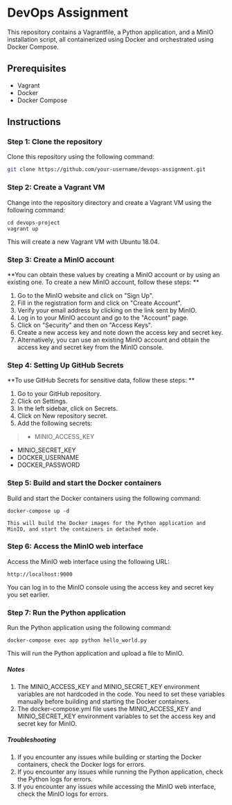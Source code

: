 # DevOps Assignment

This repository contains a Vagrantfile, a Python application, and a MinIO installation script, all containerized using Docker and orchestrated using Docker Compose.

## Prerequisites

* Vagrant
* Docker
* Docker Compose

## Instructions

### Step 1: Clone the repository

Clone this repository using the following command:

```bash
git clone https://github.com/your-username/devops-assignment.git

```
###  Step 2: Create a Vagrant VM

Change into the repository directory and create a Vagrant VM using the following command:

    cd devops-project
    vagrant up

This will create a new Vagrant VM with Ubuntu 18.04.

### Step 3: Create a MinIO account

**You can obtain these values by creating a MinIO account or by using an existing one. To create a new MinIO account, follow these steps:
**
1. Go to the MinIO website and click on "Sign Up".
2. Fill in the registration form and click on "Create Account".
3. Verify your email address by clicking on the link sent by MinIO.
4. Log in to your MinIO account and go to the "Account" page.
5. Click on "Security" and then on "Access Keys".
6. Create a new access key and note down the access key and secret key.
7. Alternatively, you can use an existing MinIO account and obtain the access key and secret key from the MinIO console.

### Step 4: Setting Up GitHub Secrets

**To use GitHub Secrets for sensitive data, follow these steps:
**

1. Go to your GitHub repository.
2. Click on Settings.
3. In the left sidebar, click on Secrets.
4. Click on New repository secret.
5. Add the following secrets:


> - MINIO_ACCESS_KEY
- MINIO_SECRET_KEY
- DOCKER_USERNAME
- DOCKER_PASSWORD


### Step 5: Build and start the Docker containers

Build and start the Docker containers using the following command:

    docker-compose up -d
	
	This will build the Docker images for the Python application and MinIO, and start the containers in detached mode.

### Step 6: Access the MinIO web interface

Access the MinIO web interface using the following URL:

    http://localhost:9000

You can log in to the MinIO console using the access key and secret key you set earlier.

### Step 7: Run the Python application

Run the Python application using the following command:

    docker-compose exec app python hello_world.py
    
This will run the Python application and upload a file to MinIO.

##### Notes

1. The MINIO_ACCESS_KEY and MINIO_SECRET_KEY environment variables are not hardcoded in the code. You need to set these variables manually before building and starting the Docker containers.
2. The docker-compose.yml file uses the MINIO_ACCESS_KEY and MINIO_SECRET_KEY environment variables to set the access key and secret key for MinIO.

##### Troubleshooting

1. If you encounter any issues while building or starting the Docker containers, check the Docker logs for errors.
2. If you encounter any issues while running the Python application, check the Python logs for errors.
3. If you encounter any issues while accessing the MinIO web interface, check the MinIO logs for errors.


